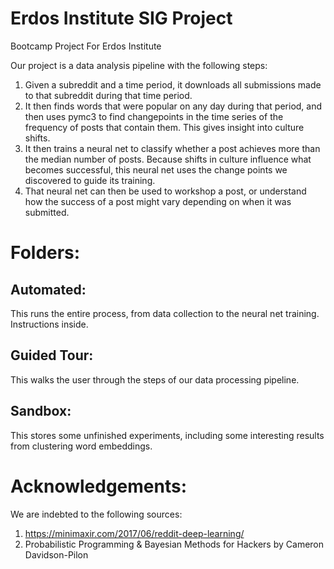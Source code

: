 # Erdos Institute SIG Project
Bootcamp Project For Erdos Institute

Our project is a data analysis pipeline with the following steps:

1. Given a subreddit and a time period, it downloads all submissions made to that subreddit during that time period.
2. It then finds words that were popular on any day during that period, and then uses pymc3 to find changepoints in the time series of the frequency of posts that contain them. This gives insight into culture shifts.
3. It then trains a neural net to classify whether a post achieves more than the median number of posts. Because shifts in culture influence what becomes successful, this neural net uses the change points we discovered to guide its training.
4. That neural net can then be used to workshop a post, or understand how the success of a post might vary depending on when it was submitted.

# Folders:

## Automated:

This runs the entire process, from data collection to the neural net training. Instructions inside.

## Guided Tour:

This walks the user through the steps of our data processing pipeline.

## Sandbox:

This stores some unfinished experiments, including some interesting results from clustering word embeddings.

# Acknowledgements:

We are indebted to the following sources:

1. https://minimaxir.com/2017/06/reddit-deep-learning/
2. Probabilistic Programming & Bayesian Methods for Hackers by Cameron Davidson-Pilon